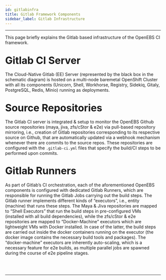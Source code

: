 ```yaml
---
id: gitlabinfra 
title: Gitlab Framework Components 
sidebar_label: Gitlab Infrastructure
---
```

------

This page briefly explains the Gitlab based infrastructure of the OpenEBS CI framework.

## <font size="6">Gitlab CI Server</font>

The Cloud-Native Gitlab (EE) Server (represented by the black box in the schematic diagram) 
is hosted on a multi-node baremetal OpenShift Cluster with all its components 
(Unicorn, Shell, Workhorse, Registry, Sidekiq, Gitaly, PostgreSQL, Redis, Minio) running 
as deployments.

## <font size="6">Source Repositories</font>

The Gitlab CI server is integrated & setup to monitor the OpenEBS Github source repositories 
(maya, jiva, zfs/cStor & e2e) via pull-based repository mirroring, i.e., creation of Gitlab 
repositories corresponding to its respective source on Github, that are automatically updated 
via a webhook mechanism whenever there are commits to the source repos. These repositories 
are configured with the `.gitlab-ci.yml` files that specify the build/CI steps to be performed 
upon commits.


## <font size="6">Gitlab Runners</font>

As part of Gitlab’s CI orchestration, each of the aforementioned OpenEBS components is 
configured with dedicated Gitlab Runners, which are responsible for running the Gitlab Jobs 
carrying out the build steps. The Gitlab runner implements different kinds of “executors”, 
i.e., entity (machine) that runs these steps. The Maya & Jiva repositories are mapped to 
“Shell Executors” that run the build steps in pre-configured VMs (installed with all build 
dependencies), while the zfs/cStor & e2e repositories are mapped to “Docker-Machine” 
executors which are lightweight VMs with Docker installed. In case of the latter, the build 
steps are carried out inside the docker containers running on the executor (the docker image 
contains the necessary build tools and packages). The “docker-machine” executors are inherently 
auto-scaling, which is a necessary feature for e2e builds, as multiple parallel jobs are 
spawned during the course of e2e pipeline stages. 



<br>

<br>

<hr>

<br>

<br>



<!-- Hotjar Tracking Code for https://docs.openebs.io -->

<script>
    (function(h,o,t,j,a,r){
        h.hj=h.hj||function(){(h.hj.q=h.hj.q||[]).push(arguments)};
        h._hjSettings={hjid:1239116,hjsv:6};
        a=o.getElementsByTagName('head')[0];
        r=o.createElement('script');r.async=1;
        r.src=t+h._hjSettings.hjid+j+h._hjSettings.hjsv;
        a.appendChild(r);
    })(window,document,'https://static.hotjar.com/c/hotjar-','.js?sv=');
</script>


<!-- Global site tag (gtag.js) - Google Analytics -->

<script async src="https://www.googletagmanager.com/gtag/js?id=UA-92076314-12"></script>
<script>
  window.dataLayer = window.dataLayer || [];
  function gtag(){dataLayer.push(arguments);}
  gtag('js', new Date());

  gtag('config', 'UA-92076314-12');
</script>
